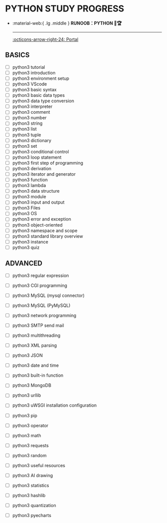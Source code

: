 # PYTHON STUDY PROGRESS

<div class="grid cards" markdown>

-   :material-web:{ .lg .middle } __RUNOOB：PYTHON 🎯🏆__

    ---

    [:octicons-arrow-right-24: <a href="https://www.runoob.com/python3/python3-tutorial.html" target="_blank"> Portal </a>](#)

</div>

## BASICS
- [ ] python3 tutorial
- [ ] python3 introduction
- [ ] python3 environment setup
- [ ] python3 VScode
- [ ] python3 basic syntax
- [ ] python3 basic data types
- [ ] python3 data type conversion
- [ ] python3 interpreter
- [ ] python3 comment
- [ ] python3 number
- [ ] python3 string
- [ ] python3 list
- [ ] python3 tuple
- [ ] python3 dictionary
- [ ] python3 set
- [ ] python3 conditional control
- [ ] python3 loop statement
- [ ] python3 first step of programming
- [ ] python3 derivation
- [ ] python3 iterator and generator
- [ ] python3 function
- [ ] python3 lambda
- [ ] python3 data structure
- [ ] python3 module
- [ ] python3 input and output
- [ ] python3 Files
- [ ] python3 OS
- [ ] python3 error and exception
- [ ] python3 object-oriented
- [ ] python3 namespace and scope
- [ ] python3 standard library overview
- [ ] python3 instance
- [ ] python3 quiz

## ADVANCED
- [ ] python3 regular expression
- [ ] python3 CGI programming
- [ ] python3 MySQL (mysql connector)
- [ ] python3 MySQL (PyMySQL)
- [ ] python3 network programming
- [ ] python3 SMTP send mail
- [ ] python3 multithreading
- [ ] python3 XML parsing
- [ ] python3 JSON
- [ ] python3 date and time
- [ ] python3 built-in function
- [ ] python3 MongoDB
- [ ] python3 urllib
- [ ] python3 uWSGI installation configuration
- [ ] python3 pip
- [ ] python3 operator
- [ ] python3 math
- [ ] python3 requests
- [ ] python3 random
- [ ] python3 useful resources
- [ ] python3 AI drawing
- [ ] python3 statistics
- [ ] python3 hashlib
- [ ] python3 quantization
- [ ] python3 pyecharts

